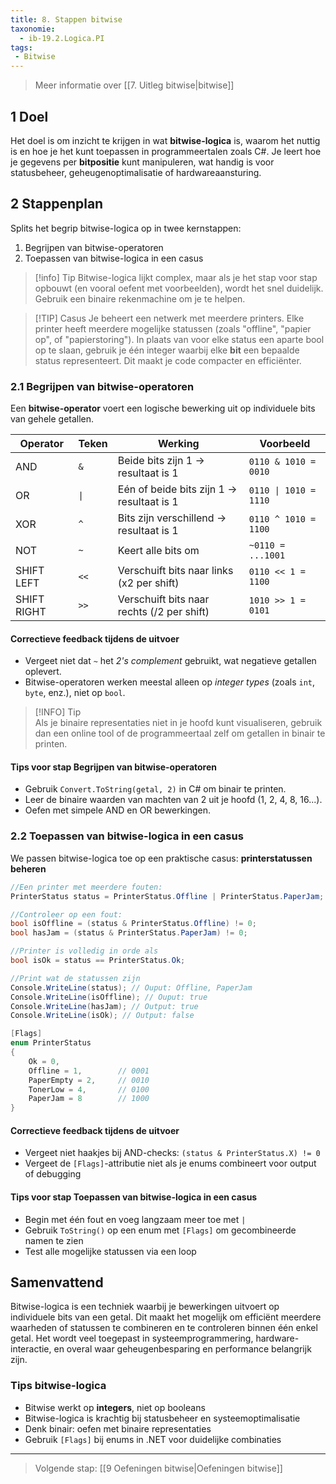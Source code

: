 ```yaml
---
title: 8. Stappen bitwise
taxonomie:
  - ib-19.2.Logica.PI
tags:
 - Bitwise
---
```


> Meer informatie over [[7. Uitleg bitwise|bitwise]]

## 1 Doel
Het doel is om inzicht te krijgen in wat **bitwise-logica** is, waarom het nuttig is en hoe je het kunt toepassen in programmeertalen zoals C#. Je leert hoe je gegevens per **bitpositie** kunt manipuleren, wat handig is voor statusbeheer, geheugenoptimalisatie of hardwareaansturing.

## 2 Stappenplan
Splits het begrip bitwise-logica op in twee kernstappen:
1. Begrijpen van bitwise-operatoren
2. Toepassen van bitwise-logica in een casus

> [!info] Tip 
> Bitwise-logica lijkt complex, maar als je het stap voor stap opbouwt (en vooral oefent met voorbeelden), wordt het snel duidelijk. Gebruik een binaire rekenmachine om je te helpen.

>[!TIP] Casus
> Je beheert een netwerk met meerdere printers. Elke printer heeft meerdere mogelijke statussen (zoals "offline", "papier op", of "papierstoring"). In plaats van voor elke status een aparte bool op te slaan, gebruik je één integer waarbij elke **bit** een bepaalde status representeert. Dit maakt je code compacter en efficiënter.

### 2.1 Begrijpen van bitwise-operatoren

Een **bitwise-operator** voert een logische bewerking uit op individuele bits van gehele getallen.

| Operator    | Teken | Werking                                    | Voorbeeld             |
| ----------- | ----- | ------------------------------------------ | --------------------- |
| AND         | `&`   | Beide bits zijn 1 → resultaat is 1         | `0110 & 1010 = 0010`  |
| OR          | `\|`  | Eén of beide bits zijn 1 → resultaat is 1  | `0110 \| 1010 = 1110` |
| XOR         | `^`   | Bits zijn verschillend → resultaat is 1    | `0110 ^ 1010 = 1100`  |
| NOT         | `~`   | Keert alle bits om                         | `~0110 = ...1001`     |
| SHIFT LEFT  | `<<`  | Verschuift bits naar links (x2 per shift)  | `0110 << 1 = 1100`    |
| SHIFT RIGHT | `>>`  | Verschuift bits naar rechts (/2 per shift) | `1010 >> 1 = 0101`    |

#### Correctieve feedback tijdens de uitvoer
- Vergeet niet dat `~` het _2's complement_ gebruikt, wat negatieve getallen oplevert.
- Bitwise-operatoren werken meestal alleen op _integer types_ (zoals `int`, `byte`, enz.), niet op `bool`.


> [!INFO] Tip  
> Als je binaire representaties niet in je hoofd kunt visualiseren, gebruik dan een online tool of de programmeertaal zelf om getallen in binair te printen.

#### Tips voor stap Begrijpen van bitwise-operatoren
- Gebruik `Convert.ToString(getal, 2)` in C# om binair te printen.
- Leer de binaire waarden van machten van 2 uit je hoofd (1, 2, 4, 8, 16...).
- Oefen met simpele AND en OR bewerkingen.

### 2.2 Toepassen van bitwise-logica in een casus
We passen bitwise-logica toe op een praktische casus: **printerstatussen beheren**
```csharp
//Een printer met meerdere fouten:
PrinterStatus status = PrinterStatus.Offline | PrinterStatus.PaperJam; // 0001 | 1000 = 1001

//Controleer op een fout:
bool isOffline = (status & PrinterStatus.Offline) != 0;
bool hasJam = (status & PrinterStatus.PaperJam) != 0;

//Printer is volledig in orde als
bool isOk = status == PrinterStatus.Ok;

//Print wat de statussen zijn 
Console.WriteLine(status); // Ouput: Offline, PaperJam 
Console.WriteLine(isOffline); // Ouput: true 
Console.WriteLine(hasJam); // Output: true 
Console.WriteLine(isOk); // Output: false

[Flags]
enum PrinterStatus
{
    Ok = 0,
    Offline = 1,        // 0001
    PaperEmpty = 2,     // 0010
    TonerLow = 4,       // 0100
    PaperJam = 8        // 1000
}
```

#### Correctieve feedback tijdens de uitvoer
- Vergeet niet haakjes bij AND-checks: `(status & PrinterStatus.X) != 0`
- Vergeet de `[Flags]`-attributie niet als je enums combineert voor output of debugging

#### Tips voor stap Toepassen van bitwise-logica in een casus
- Begin met één fout en voeg langzaam meer toe met `|`
- Gebruik `ToString()` op een enum met `[Flags]` om gecombineerde namen te zien
- Test alle mogelijke statussen via een loop

## Samenvattend
Bitwise-logica is een techniek waarbij je bewerkingen uitvoert op individuele bits van een getal. Dit maakt het mogelijk om efficiënt meerdere waarheden of statussen te combineren en te controleren binnen één enkel getal. Het wordt veel toegepast in systeemprogrammering, hardware-interactie, en overal waar geheugenbesparing en performance belangrijk zijn.
### Tips bitwise-logica
- Bitwise werkt op **integers**, niet op booleans
- Bitwise-logica is krachtig bij statusbeheer en systeemoptimalisatie
- Denk binair: oefen met binaire representaties
- Gebruik `[Flags]` bij enums in .NET voor duidelijke combinaties

---

> Volgende stap: [[9 Oefeningen bitwise|Oefeningen bitwise]]
